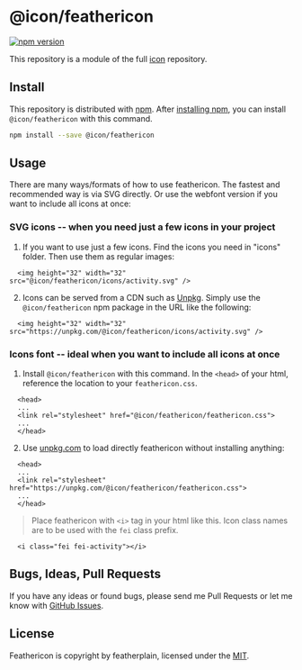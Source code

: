 # @icon/feathericon

[![npm version](https://img.shields.io/npm/v/@icon/feathericon.svg)](https://www.npmjs.org/package/@icon/feathericon)

This repository is a module of the full [icon][icon] repository.

## Install

This repository is distributed with [npm]. After [installing npm][install-npm], you can install `@icon/feathericon` with this command.

```bash
npm install --save @icon/feathericon
```

## Usage

There are many ways/formats of how to use feathericon. The fastest and recommended way is via SVG directly. Or use the webfont version if you want to include all icons at once:

### SVG icons -- when you need just a few icons in your project

  1. If you want to use just a few icons. Find the icons you need in "icons" folder. Then use them as regular images:

```
  <img height="32" width="32" src="@icon/feathericon/icons/activity.svg" />
```

  2. Icons can be served from a CDN such as [Unpkg][Unpkg]. Simply use the `@icon/feathericon` npm package in the URL like the following:

```
  <img height="32" width="32" src="https://unpkg.com/@icon/feathericon/icons/activity.svg" />
```

### Icons font -- ideal when you want to include all icons at once

  1. Install `@icon/feathericon` with this command. In the `<head>` of your html, reference the location to your `feathericon.css`.

```
  <head>
  ...
  <link rel="stylesheet" href="@icon/feathericon/feathericon.css">
  ...
  </head>
```

  2. Use [unpkg.com][Unpkg] to load directly feathericon without installing anything:

```
  <head>
  ...
  <link rel="stylesheet" href="https://unpkg.com/@icon/feathericon/feathericon.css">
  ...
  </head>
```

> Place feathericon with `<i>` tag in your html like this. Icon class names are to be used with the `fei` class prefix.

```
  <i class="fei fei-activity"></i>
```


## Bugs, Ideas, Pull Requests

If you have any ideas or found bugs, please send me Pull Requests or let me know with [GitHub Issues][github issues].

## License

Feathericon is copyright by featherplain, licensed under the [MIT][license].

[license]: https://opensource.org/licenses/MIT
[icon]: https://github.com/thecreation/icons
[npm]: https://www.npmjs.com/
[install-npm]: https://docs.npmjs.com/getting-started/installing-node
[sass]: http://sass-lang.com/
[github issues]: https://github.com/thecreation/icons/issues
[Unpkg]: https://unpkg.com